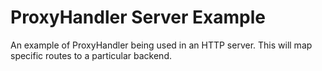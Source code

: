 # ProxyHandler Server Example

An example of ProxyHandler being used in an HTTP server. This will map
specific routes to a particular backend.
